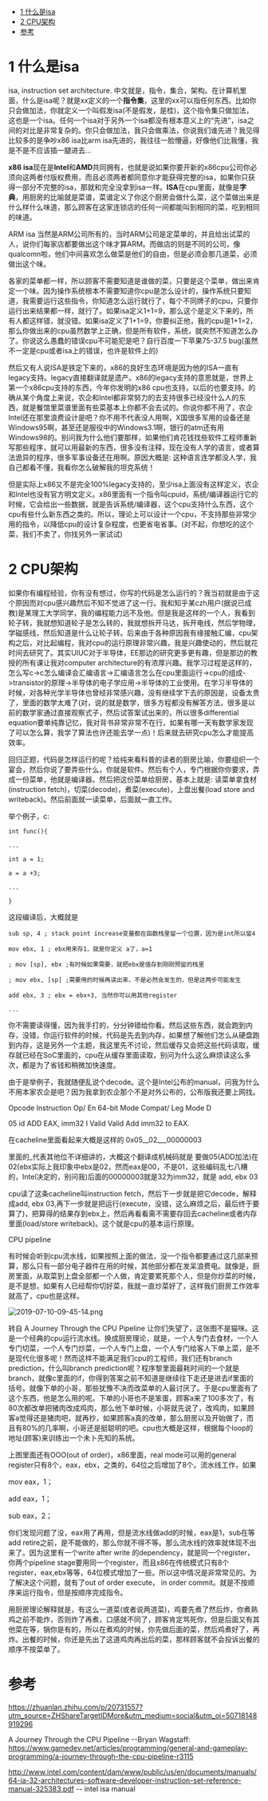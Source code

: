 
<!-- @import "[TOC]" {cmd="toc" depthFrom=1 depthTo=6 orderedList=false} -->

<!-- code_chunk_output -->

- [1 什么是isa](#1-什么是isa)
- [2 CPU架构](#2-cpu架构)
- [参考](#参考)

<!-- /code_chunk_output -->

# 1 什么是isa

isa, instruction set architecture. 中文就是，指令，集合，架构。在计算机里面，什么是isa呢？就是xx定义的一个**指令集**，这里的xx可以指任何东西。比如你只会做加法，你就定义一个叫假发isa(不是假发，是桂)，这个指令集只做加法，这也是一个isa。任何一个isa对于另外一个isa都没有根本意义上的“先进”，isa之间的对比是非常复杂的。你只会做加法，我只会做乘法，你说我们谁先进？我见得比较多的是争吵x86 isa比arm isa先进的，我往往一脸懵逼，好像他们比我懂，我是不是不应该插一腿进去...

**x86 isa**现在是**Intel**和**AMD**共同拥有，也就是说如果你要开新的x86cpu公司你必须向这两者付版权费用，而且必须两者都同意你才能获得完整的isa，如果你只获得一部分不完整的isa，那就和完全没拿到isa一样。**ISA**在cpu里面，就像是**字典**，用厨房的比喻就是菜谱，菜谱定义了你这个厨房会做什么菜，这个菜做出来是什么样什么味道，那么顾客在这家连锁店的任何一间都能叫到相同的菜，吃到相同的味道。

ARM isa 当然是ARM公司所有的，当时ARM公司是定菜单的，并且给出试菜的人，说你们每家店都要做出这个味才算ARM。而做店的则是不同的公司，像qualcomn啦，他们中间喜欢怎么做菜是他们的自由，但是必须会那几道菜，必须做出这个味。

各家的菜单都一样，所以顾客不需要知道是谁做的菜，只要是这个菜单，做出来肯定一个味。因为操作系统根本不需要知道你cpu是怎么设计的，操作系统只要知道，我需要运行这些指令，你知道怎么运行就行了，每个不同牌子的cpu，只要你运行出来结果都一样，就行了。如果isa定义1+1=9，那么这个是定义下来的，所有人都这样错，就没错。如果isa定义了1+1=9，你要纠正他，我的cpu是1+1=2，那么你做出来的cpu虽然数学上正确，但是所有软件，系统，就突然不知道怎么办了。你说这么愚蠢的错误cpu不可能犯是吧？自行百度一下苹果75-37.5 bug(虽然不一定是cpu或者isa上的错误，也许是软件上的)

然后又有人说ISA是铁定下来的，x86的良好生态环境是因为他的ISA一直有legacy支持。legacy直接翻译就是遗产。x86的legacy支持的意思就是，世界上第一个x86cpu支持的东西，今年你发明的x86 cpu也支持，以后的也要支持。的确从某个角度上来说，农企和Intel都非常努力的去支持很多已经没什么人的东西，就是餐馆里菜谱里面有些菜基本上你都不会去试的。你说你都不用了，农企Intel还在那里浪费设计是吧？你不用不代表没人用啊，X国很多军用的设备还是Windows95啊，甚至还是服役中的Windows3.1啊，银行的atm还有用Windows98的。别问我为什么他们要那样，如果他们肯花钱找些软件工程师重新写那些程序，就可以用最新的东西，很多没有注释，现在没有人学的语言，或者算法诡异的程序，很多军事设备还在用啊。原因大概是: 这种语言连学都没人学，我自己都看不懂，我看你怎么破解我的坦克系统！

但是实际上x86又不是完全100%legacy支持的，至少isa上面没有这样定义，农企和Intel也没有官方明文定义。x86里面有一个指令叫cpuid，系统/编译器运行它的时候，它会给出一些数据，就是告诉系统/编译器，这个cpu支持什么东西，这个cpu有些什么新东西之类的。所以，理论上可以设计一个cpu，不支持那些非常少用的指令，以降低cpu的设计复杂程度，也更省电省事。(对不起，你想吃的这个菜，我们不卖了，你找另外一家试试)

# 2 CPU架构

如果你有编程经验，你有没有想过，你写的代码是怎么运行的？我当初就是由于这个原因而对cpu感兴趣然后不知不觉进了这一行。我和知乎某czh用户(据说已成教)是某理工大学同学，我的编程能力远不及他。但是我是这样的一个人，我看到轮子转，我就想知道轮子是怎么转的，我就想拆开马达，拆开电线，然后学物理，学磁感线，然后知道是什么让轮子转。后来由于各种原因我有缘接触汇编，cpu架构之后，对比起编程，我对cpu的运行原理非常兴趣，我是兴趣使动的，然后就花时间去研究了。其实UIUC对于半导体，EE那边的研究更多更有趣，但是那边的教授的所有课让我对computer architecture的有浓厚兴趣。我学习过程是这样的，怎么写c->c怎么编译会汇编语言->汇编语言怎么在cpu里面运行->cpu的组成->transistor的原理->半导体的电子学应用->半导体的工业使用。在学习半导体的时候，对各种光学半导体也曾经非常感兴趣，没有继续学下去的原因是，设备太贵了，里面的数学太难了(对，说的就是数学，很多方程都没有解答方法，很多是以前的数学家通过直接观察式子，然后试答案试出来的，所以很多differential equation要单纯靠记忆，我对背书非常非常不在行，如果有哪一天有数学家发现了可以怎么算，我学了算法也许还能去学一点)！后来就去研究cpu怎么才能提高效率。

回归正题，代码是怎样运行的呢？给纯来看科普的读者的厨房比喻，你要组织一个宴会，然后你说了要弄些什么，你就是软件。然后有个人，专门根据你你要求，弄成一份菜单，他就是编译器。然后把这份菜单给厨房，基本上就是: 读菜单拿食材(instruction fetch)，切菜(decode)，煮菜(execute)，上盘出餐(load store and writeback)。然后前面就一读菜单，后面就一直工作。

举个例子，c: 

```
int func(){

...

int a = 1;

a = a +3;

...

}
```

这段编译后，大概就是

```
sub sp, 4 ; stack point increase变量都在函数栈里留一个位置，因为是int所以留4

mov ebx, 1 ; ebx用来存1，就是你定义 a了，a=1

; mov [sp], ebx ;有时候如果需要，就把ebx是值存到刚刚预留的栈里

; mov ebx, [sp] ;需要用的时候再读出来，不是必然会发生的，但是这两步可能发生

add ebx, 3 ; ebx = ebx+3, 当然你可以用其他register

...
```

你不需要读得懂，因为我手打的，分分钟错给你看。然后这些东西，就会跑到内存，没错，你运行软件的时候，代码是先去到内存，如果想了解他们怎么从硬盘跑到内存，这是另外一个主题，我这里先不讨论，然后缓存又会把这些代码读取，缓存就已经在SoC里面的，cpu在从缓存里面读取，别问为什么这么麻烦读这么多次，都是为了省钱和稍微加快速度。

由于是举例子，我就随便乱说个decode。这个是Intel公布的manual，问我为什么不用本家农企是吧？因为我拿到农企那个不是对外公布的，公布版我还要上网找。

Opcode Instruction Op/ En 64-bit Mode Compat/ Leg Mode D

05 id ADD EAX, imm32 I Valid Valid Add imm32 to EAX.

在cacheline里面看起来大概是这样的 0x05__02___00000003

里面的_代表其他位不详细讲的，大概这个翻译成机械码就是 要做05(ADD加法)在02(ebx实际上我印象中ebx是02，然而eax是00，不是01，这些编码乱七八糟的，Intel决定的，别问我)后面的00000003就是32为imm32，就是 add, ebx 03

cpu读了这条cacheline叫instruction fetch，然后下一步就是把它decode，解释成add, ebx 03,再下一步就是把运行(execute，没错，这么麻烦之后，最后终于要算了)，把算得的结果存到ebx上，然后再看看需不需要存回去cacheline或者内存里面(load/store writeback)。这个就是cpu的基本运行原理。

CPU pipeline

有时候会听到cpu流水线，如果按照上面的做法，没一个指令都要通过这几部来预算，那么只有一部分电子器件在用的时候，其他部分都在发呆浪费电。就像是，厨房里面，从取菜到上盘全部都一个人做，肯定要累死那个人，但是你炒菜的时候，是不是想，如果有人已经帮你切好菜，我就一直炒菜好了，这样我们厨房工作效率就高了，cpu也是这样。

![2019-07-10-09-45-14.png](./images/2019-07-10-09-45-14.png)

转自 A Journey Through the CPU Pipeline
让你们失望了，这张图不是猫咪。这是一个经典的cpu运行流水线。换成厨房理论，就是，一个人专门去食材，一个人专门切菜，一个人专门炒菜，一个人专门上盘，一个人专门给客人下单上菜，是不是现代化很多呢！然而这样不能满足我们cpu的工程师，我们还有branch prediction，什么叫branch prediction呢？程序黎里面最耗时间的一个就是branch，就像c里面的if，你得到答案之前不知道是继续往下走还是进去if里面的括号。就像下单的小哥，那些犹豫不决而改菜单的人最讨厌了。于是cpu里面有了这个东西，他是怎么用的呢。下单的小哥也不是笨蛋，顾客a来了100多次了，有80次都改单把猪肉改成鸡肉，那么他下单时候，小哥就先说了，改鸡肉，如果顾客a觉得还是猪肉吧，就再抄，如果顾客a真的改单，那么厨房以及开始做了，而且有80%的几率啊，小哥还是挺聪明的吧。cpu也大概是这样，根据每个loop的地址(顾客)来训练出一个未卜先知的系统。

上图里面还有OOO(out of order)，x86里面，real mode可以用的general register只有8个，eax，ebx，之类的，64位之后增加了8个。流水线工作，如果

mov eax，1；

add eax，1；

sub eax，2；

你们发现问题了没，eax用了再用，但是流水线做add的时候，eax是1，sub在等add retire之前，是不能做的，那么你就不得不等。那么流水线的效率就体现不出来了。因为这里有一个write after write 的dependency，就是同一个register，你两个pipeline stage要用同一个register，而且x86在传统模式只有8个register，eax,ebx等等，64位模式增加了一些。所以这中情况是非常常见的。为了解决这个问题，就有了out of order execute， in order commit。就是不按顺序来运行指令，但是按顺序完成指令。

用厨房理论解释就是，有这么一道菜(或者说两道菜)，鸡要先煮了然后炸，你煮熟鸡之前不能炸，否则炸了再煮，口感就不同了，顾客肯定骂死你，但是后面又有其他菜在等，锅你是有的，所以在煮鸡的时候，你先做后面的菜，然后鸡煮好了，再炸。出餐的时候，你还是先出了这道鸡肉再出后的菜，那样顾客就不会投诉出餐的顺序不按菜单了。

# 参考

https://zhuanlan.zhihu.com/p/20731557?utm_source=ZHShareTargetIDMore&utm_medium=social&utm_oi=50718148919296

A Journey Through the CPU Pipeline --Bryan Wagstaff: https://www.gamedev.net/articles/programming/general-and-gameplay-programming/a-journey-through-the-cpu-pipeline-r3115

http://www.intel.com/content/dam/www/public/us/en/documents/manuals/64-ia-32-architectures-software-developer-instruction-set-reference-manual-325383.pdf -- intel isa manual